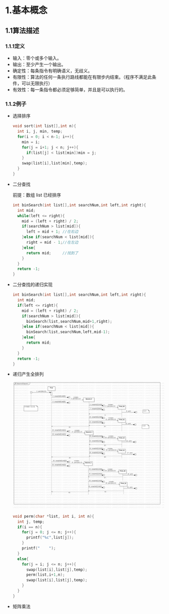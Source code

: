# 1.基本概念

## 1.1算法描述

### 1.1.1定义

- 输入：零个或多个输入。
- 输出：至少产生一个输出。
- 确定性：每条指令有明确语义，无歧义。
- 有限性：算法的任何一条执行路线都能在有限步内结束。（程序不满足此条件，可以无限执行）
- 有效性：每一条指令都必须足够简单，并且是可以执行的。

### 1.1.2例子

- 选择排序

  ```c
  void sort(int list[],int n){
    int i, j, min, temp;
    for(i = 0; i < n-1; i++){
      min = i;
      for(j = i+1; j < n; j++){
        if(list[j] < list[min])min = j;
      }
      swap(list[i],list[min],temp);
    }
  }
  ```

- 二分查找
  
  前提：数组 list 已经排序

  ```c
  int binSearch(int list[],int searchNum,int left,int right){
    int mid;
    while(left <= right){
      mid = (left + right) / 2;
      if(searchNum > list[mid]){
        left = mid + 1; //在右边
      }else if(searchNum < list[mid]){
        right = mid - 1;//在左边
      }else{
        return mid;     //找到了
      }
    }
    return -1;
  }
  ```

- 二分查找的递归实现
  
  ```c
  int binSearch(int list[],int searchNum,int left,int right){
    int mid;
    if(left <= right){
      mid = (left + right) / 2;
      if(searchNum > list[mid]){
        binSearch(list,searchNum,mid+1,right);
      }else if(searchNum < list[mid]){
        binSearch(list,searchNum,left,mid-1);
      }else{
        return mid;
      }
    }
    return -1;
  }
  ```

- 递归产生全排列
  
  ![递归求全排列](递归求全排列.jpg)

  ```c
  void perm(char *list, int i, int n){
    int j, temp;
    if(i == n){
      for(j = 0; j <= n; j++){
        printf("%c",list[j]);
      }
      printf("    ");
    }
    else{
      for(j = i; j <= n; j++){
        swap(list[i],list[j],temp);
        perm(list,i+1,n);
        swap(list[i],list[j],temp);
      }
    }
  }
  ```

- 矩阵乘法
  
  ```c

  ```